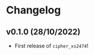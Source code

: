 # Changelog

<!--next-version-placeholder-->

## v0.1.0 (28/10/2022)

- First release of `cipher_xs2474`!